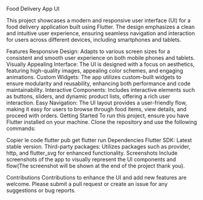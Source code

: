 

Food Delivery App UI

This project showcases a modern and responsive user interface (UI) for a food delivery application built using Flutter. The design emphasizes a clean and intuitive user experience, ensuring seamless navigation and interaction for users across different devices, including smartphones and tablets.

Features
Responsive Design: Adapts to various screen sizes for a consistent and smooth user experience on both mobile phones and tablets.
Visually Appealing Interface: The UI is designed with a focus on aesthetics, featuring high-quality images, appealing color schemes, and engaging animations.
Custom Widgets: The app utilizes custom-built widgets to ensure modularity and reusability, enhancing both performance and code maintainability.
Interactive Components: Includes interactive elements such as buttons, sliders, and dynamic product lists, offering a rich user interaction.
Easy Navigation: The UI layout provides a user-friendly flow, making it easy for users to browse through food items, view details, and proceed with orders.
Getting Started
To run this project, ensure you have Flutter installed on your machine. Clone the repository and use the following commands:


Copier le code
flutter pub get
flutter run
Dependencies
Flutter SDK: Latest stable version.
Third-party packages: Utilizes packages such as provider, http, and flutter_svg for enhanced functionality.
Screenshots
Include screenshots of the app to visually represent the UI components and flow(The screenshot will be shown at the end of the project thank you).

Contributions
Contributions to enhance the UI and add new features are welcome. Please submit a pull request or create an issue for any suggestions or bug reports.
